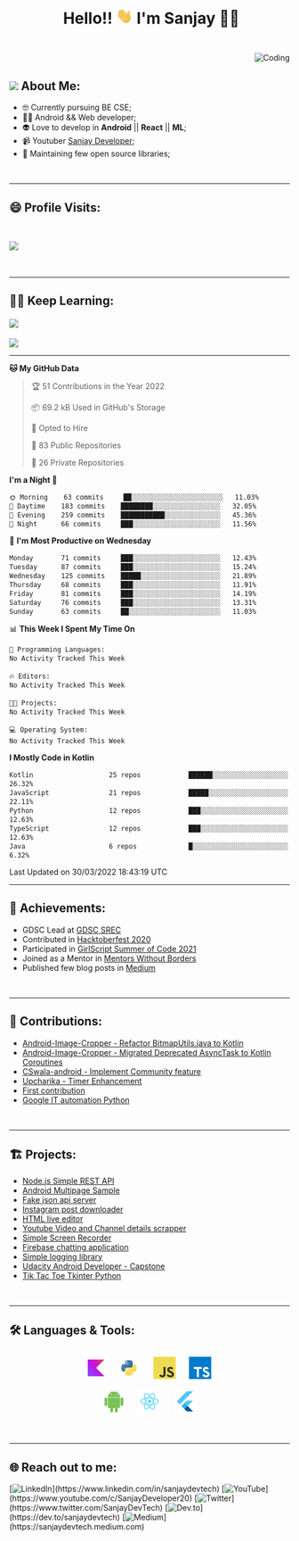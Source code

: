 # <p align="center">️ **Hello!! <img src="https://raw.githubusercontent.com/SanjayDevTech/SanjayDevTech/master/assets/wave.gif" alt="waving hand" width="30px"> I'm Sanjay** 🎯️🚀️</p>

<br/>
<img align="right" alt="Coding" height="200" src="https://media.giphy.com/media/Y4ak9Ki2GZCbJxAnJD/giphy.gif">
<br/>

## <img src="https://media.giphy.com/media/WUlplcMpOCEmTGBtBW/giphy.gif" width="30"> **About Me:**

- 🤓 Currently pursuing BE CSE;
- 🧑‍💻 Android && Web developer;
- 👽 Love to develop in **Android** || **React** || **ML**;
- 📹 Youtuber [Sanjay Developer](https://www.youtube.com/c/SanjayDeveloper20);
- 🤝 Maintaining few open source libraries;

<br/>

---

## 😄 **Profile Visits:**

<br />

![](https://komarev.com/ghpvc/?username=SanjayDevTech&style=flat-square)

<br />

---

## 👨‍🎓️️ **Keep Learning:**

   <img align="center" src="https://github-readme-stats.vercel.app/api/top-langs/?username=SanjayDevTech&layout=compact&theme=vue-dark"/>
   <br/>
   <br/>
   <img align="center" src="https://github-readme-streak-stats.herokuapp.com/?user=SanjayDevTech&theme=vue-dark&hide_border=true"/>

<br/>

---

<!--START_SECTION:waka-->
**🐱 My GitHub Data** 

> 🏆 51 Contributions in the Year 2022
 > 
> 📦 69.2 kB Used in GitHub's Storage 
 > 
> 💼 Opted to Hire
 > 
> 📜 83 Public Repositories 
 > 
> 🔑 26 Private Repositories  
 > 
**I'm a Night 🦉** 

```text
🌞 Morning    63 commits     ██░░░░░░░░░░░░░░░░░░░░░░░   11.03% 
🌆 Daytime    183 commits    ████████░░░░░░░░░░░░░░░░░   32.05% 
🌃 Evening    259 commits    ███████████░░░░░░░░░░░░░░   45.36% 
🌙 Night      66 commits     ███░░░░░░░░░░░░░░░░░░░░░░   11.56%

```
📅 **I'm Most Productive on Wednesday** 

```text
Monday       71 commits     ███░░░░░░░░░░░░░░░░░░░░░░   12.43% 
Tuesday      87 commits     ███░░░░░░░░░░░░░░░░░░░░░░   15.24% 
Wednesday    125 commits    █████░░░░░░░░░░░░░░░░░░░░   21.89% 
Thursday     68 commits     ███░░░░░░░░░░░░░░░░░░░░░░   11.91% 
Friday       81 commits     ███░░░░░░░░░░░░░░░░░░░░░░   14.19% 
Saturday     76 commits     ███░░░░░░░░░░░░░░░░░░░░░░   13.31% 
Sunday       63 commits     ██░░░░░░░░░░░░░░░░░░░░░░░   11.03%

```


📊 **This Week I Spent My Time On** 

```text
💬 Programming Languages: 
No Activity Tracked This Week

🔥 Editors: 
No Activity Tracked This Week

🐱‍💻 Projects: 
No Activity Tracked This Week

💻 Operating System: 
No Activity Tracked This Week

```

**I Mostly Code in Kotlin** 

```text
Kotlin                   25 repos            ██████░░░░░░░░░░░░░░░░░░░   26.32% 
JavaScript               21 repos            █████░░░░░░░░░░░░░░░░░░░░   22.11% 
Python                   12 repos            ███░░░░░░░░░░░░░░░░░░░░░░   12.63% 
TypeScript               12 repos            ███░░░░░░░░░░░░░░░░░░░░░░   12.63% 
Java                     6 repos             █░░░░░░░░░░░░░░░░░░░░░░░░   6.32%

```



 Last Updated on 30/03/2022 18:43:19 UTC
<!--END_SECTION:waka-->

---

## 🚩 **Achievements:**

- GDSC Lead at [GDSC SREC](https://github.com/gdscsrec)
- Contributed in [Hacktoberfest 2020](https://hacktoberfest.digitalocean.com)
- Participated in [GirlScript Summer of Code 2021](https://gssoc.girlscript.tech)
- Joined as a Mentor in [Mentors Without Borders](https://mentorswithoutborders.net)
- Published few blog posts in [Medium](https://sanjaydevtech.medium.com)

<br/>

---

## 💙 **Contributions:**

- [Android-Image-Cropper - Refactor BitmapUtils.java to Kotlin](https://github.com/CanHub/Android-Image-Cropper/pull/98)
- [Android-Image-Cropper - Migrated Deprecated AsyncTask to Kotlin Coroutines](https://github.com/CanHub/Android-Image-Cropper/pull/25)
- [CSwala-android - Implement Community feature](https://github.com/CSwala/CSwala-android/pull/149)
- [Upcharika - Timer Enhancement](https://github.com/smaranjitghose/Upcharika/pull/37)
- [First contribution](https://github.com/firstcontributions/first-contributions/pull/30213)
- [Google IT automation Python](https://github.com/google/it-cert-automation-practice/pull/1372)

<br/>

---

## 🏗️ **Projects:**

- [Node.js Simple REST API](https://github.com/SanjayDevTech/nodejs-simple-rest-api)
- [Android Multipage Sample](https://github.com/SanjayDevTech/android-multipage-sample)
- [Fake json api server](https://github.com/SanjayDevTech/json-placeholder-server)
- [Instagram post downloader](https://github.com/SanjayDevTech/instautils)
- [HTML live editor](https://github.com/SanjayDevTech/HTML-editor)
- [Youtube Video and Channel details scrapper](https://github.com/SanjayDevTech/ytutils)
- [Simple Screen Recorder](https://github.com/SanjayDevTech/Screen-Recorder)
- [Firebase chatting application](https://github.com/SanjayDevTech/fire-chat)
- [Simple logging library](https://github.com/SanjayDevTech/simple-log)
- [Udacity Android Developer - Capstone](https://github.com/SanjayDevTech/Capstone-Project)
- [Tik Tac Toe Tkinter Python](https://github.com/SanjayDevTech/Tic-Tac-Toe-Tkinter)

<br/>

---

## 🛠️ **Languages & Tools:**

<p align="center">
  <img align="center" style="margin: 10px" src="https://raw.githubusercontent.com/github/explore/80688e429a7d4ef2fca1e82350fe8e3517d3494d/topics/kotlin/kotlin.png" alt="Kotlin" width="30" />
  <img align="center" style="margin: 10px" src="https://raw.githubusercontent.com/github/explore/80688e429a7d4ef2fca1e82350fe8e3517d3494d/topics/python/python.png" alt="Python" width="40"  />
  <img align="center" style="margin: 10px" src="https://raw.githubusercontent.com/github/explore/80688e429a7d4ef2fca1e82350fe8e3517d3494d/topics/javascript/javascript.png" alt="JavaScript" width="40"  />
  <img align="center" style="margin: 10px" src="https://raw.githubusercontent.com/github/explore/80688e429a7d4ef2fca1e82350fe8e3517d3494d/topics/typescript/typescript.png" alt="TypeScript" width="40"  />
<br />
  <img align="center" style="margin: 10px" src="https://raw.githubusercontent.com/github/explore/80688e429a7d4ef2fca1e82350fe8e3517d3494d/topics/android/android.png" alt="Android" width="40" />
  <img align="center" style="margin: 10px" src="https://raw.githubusercontent.com/github/explore/80688e429a7d4ef2fca1e82350fe8e3517d3494d/topics/react/react.png" alt="React" width="40"  />
   <img align="center" style="margin: 10px" src="https://raw.githubusercontent.com/github/explore/cebd63002168a05a6a642f309227eefeccd92950/topics/flutter/flutter.png" alt="Flutter" width="40"  />

</p>
<br/>

---

## 🌐 **Reach out to me:** ️

[![LinkedIn](https://img.shields.io/badge/LinkedIn-SanjayDevTech-informationl?style=for-the-badge&labelColor=black&logo=linkedin&logoColor=0077b5&&color=#0077b5")](https://www.linkedin.com/in/sanjaydevtech)
[![YouTube](https://img.shields.io/badge/YouTube-SanjayDeveloper20-informationl?style=for-the-badge&labelColor=white&logo=youtube&logoColor=red&&color=#1da1f2")](https://www.youtube.com/c/SanjayDeveloper20)
[![Twitter](https://img.shields.io/badge/Twitter-SanjayDevTech-informational?style=for-the-badge&labelColor=black&logo=twitter&logoColor=#1da1f2&color=#1da1f2")](https://www.twitter.com/SanjayDevTech)
[![Dev.to](https://img.shields.io/badge/Dev.to-SanjayDevTech-informational?style=for-the-badge&labelColor=black&logo=dev.to&logoColor=white&color=#1da1f2")](https://dev.to/sanjaydevtech)
[![Medium](https://img.shields.io/badge/Medium-SanjayDevTech-informational?style=for-the-badge&labelColor=black&logo=medium&logoColor=#1da1f2&color=#1da1f2")](https://sanjaydevtech.medium.com)

